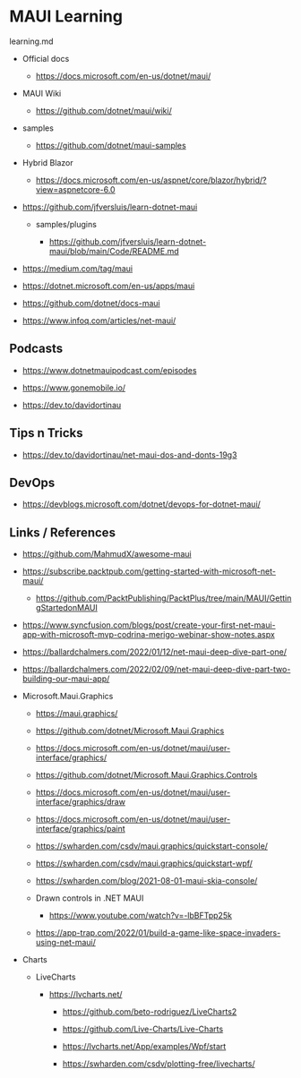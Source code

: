 # MAUI Learning

learning.md

*   Official docs

    *   https://docs.microsoft.com/en-us/dotnet/maui/

*   MAUI Wiki

    *   https://github.com/dotnet/maui/wiki/

*   samples

    *   https://github.com/dotnet/maui-samples
    
*   Hybrid Blazor

    *   https://docs.microsoft.com/en-us/aspnet/core/blazor/hybrid/?view=aspnetcore-6.0

*   https://github.com/jfversluis/learn-dotnet-maui
    
    *   samples/plugins
    
        *   https://github.com/jfversluis/learn-dotnet-maui/blob/main/Code/README.md

*   https://medium.com/tag/maui

*   https://dotnet.microsoft.com/en-us/apps/maui

*   https://github.com/dotnet/docs-maui

*   https://www.infoq.com/articles/net-maui/

## Podcasts

*   https://www.dotnetmauipodcast.com/episodes

*   https://www.gonemobile.io/

*   https://dev.to/davidortinau

## Tips n Tricks

*   https://dev.to/davidortinau/net-maui-dos-and-donts-19g3

## DevOps

*   https://devblogs.microsoft.com/dotnet/devops-for-dotnet-maui/

## Links / References   
    
*   https://github.com/MahmudX/awesome-maui

*   https://subscribe.packtpub.com/getting-started-with-microsoft-net-maui/

    *   https://github.com/PacktPublishing/PacktPlus/tree/main/MAUI/GettingStartedonMAUI

*   https://www.syncfusion.com/blogs/post/create-your-first-net-maui-app-with-microsoft-mvp-codrina-merigo-webinar-show-notes.aspx

*   https://ballardchalmers.com/2022/01/12/net-maui-deep-dive-part-one/

*   https://ballardchalmers.com/2022/02/09/net-maui-deep-dive-part-two-building-our-maui-app/

*   Microsoft.Maui.Graphics

    *   https://maui.graphics/

    *   https://github.com/dotnet/Microsoft.Maui.Graphics

    *   https://docs.microsoft.com/en-us/dotnet/maui/user-interface/graphics/

    *   https://github.com/dotnet/Microsoft.Maui.Graphics.Controls

    *   https://docs.microsoft.com/en-us/dotnet/maui/user-interface/graphics/draw

    *   https://docs.microsoft.com/en-us/dotnet/maui/user-interface/graphics/paint

    *   https://swharden.com/csdv/maui.graphics/quickstart-console/

    *   https://swharden.com/csdv/maui.graphics/quickstart-wpf/

    *   https://swharden.com/blog/2021-08-01-maui-skia-console/

    *   Drawn controls in .NET MAUI

        *   https://www.youtube.com/watch?v=-lbBFTpp25k

    *   https://app-trap.com/2022/01/build-a-game-like-space-invaders-using-net-maui/
    
*   Charts

    *   LiveCharts

        *   https://lvcharts.net/

            *   https://github.com/beto-rodriguez/LiveCharts2

            *   https://github.com/Live-Charts/Live-Charts

            *   https://lvcharts.net/App/examples/Wpf/start

            *   https://swharden.com/csdv/plotting-free/livecharts/
